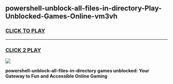 
## powershell-unblock-all-files-in-directory-Play-Unblocked-Games-Online-vm3vh
<h3>
<a href="https://premium76.site?title=powershell-unblock-all-files-in-directory&ref=25A">CLICK TO PLAY</a></h3>
<hr>

<h3>
<a href="https://premium76.site?title=powershell-unblock-all-files-in-directory&ref=25A">CLICK 2 PLAY</a>
  
</h3>

<a href="https://premium76.site?title=powershell-unblock-all-files-in-directory&ref=25A"><img src="https://clearcache.store/games.png"></a>


**powershell-unblock-all-files-in-directory games unblocked: Your Gateway to Fun and Accessible Online Gaming**
